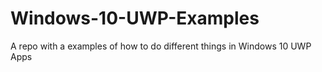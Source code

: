 # Windows-10-UWP-Examples
A repo with a examples of how to do different things in Windows 10 UWP Apps
